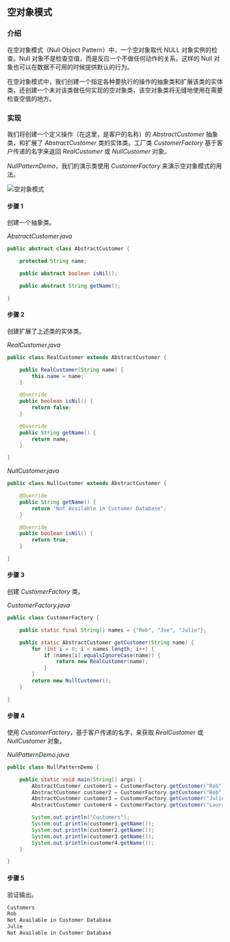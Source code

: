 ## 空对象模式

### 介绍

在空对象模式（Null Object Pattern）中，一个空对象取代 NULL 对象实例的检查。Null 对象不是检查空值，而是反应一个不做任何动作的关系。这样的 Null 对象也可以在数据不可用的时候提供默认的行为。

在空对象模式中，我们创建一个指定各种要执行的操作的抽象类和扩展该类的实体类，还创建一个未对该类做任何实现的空对象类，该空对象类将无缝地使用在需要检查空值的地方。

### 实现

我们将创建一个定义操作（在这里，是客户的名称）的 *AbstractCustomer* 抽象类，和扩展了 *AbstractCustomer* 类的实体类。工厂类 *CustomerFactory* 基于客户传递的名字来返回 *RealCustomer* 或 *NullCustomer* 对象。

*NullPatternDemo*，我们的演示类使用 *CustomerFactory* 来演示空对象模式的用法。

![空对象模式](https://imgconvert.csdnimg.cn/aHR0cHM6Ly9yYXcuZ2l0aHVidXNlcmNvbnRlbnQuY29tL0pvdXJXb24vaW1hZ2UvbWFzdGVyLyVFOCVBRSVCRSVFOCVBRSVBMSVFNiVBOCVBMSVFNSVCQyU4Ri8lRTclQTklQkElRTUlQUYlQjklRTglQjElQTElRTYlQTglQTElRTUlQkMlOEYuanBn)



#### 步骤 1

创建一个抽象类。

*AbstractCustomer.java*

```java
public abstract class AbstractCustomer {

    protected String name;

    public abstract boolean isNil();

    public abstract String getName();

}
```

#### 步骤 2

创建扩展了上述类的实体类。

*RealCustomer.java*

```java
public class RealCustomer extends AbstractCustomer {

    public RealCustomer(String name) {
        this.name = name;
    }

    @Override
    public boolean isNil() {
        return false;
    }

    @Override
    public String getName() {
        return name;
    }

}
```

*NullCustomer.java*

```java
public class NullCustomer extends AbstractCustomer {

    @Override
    public String getName() {
        return "Not Available in Customer Database";
    }

    @Override
    public boolean isNil() {
        return true;
    }

}
```

#### 步骤 3

创建 *CustomerFactory* 类。

*CustomerFactory.java*

```java
public class CustomerFactory {

    public static final String[] names = {"Rob", "Joe", "Julie"};

    public static AbstractCustomer getCustomer(String name) {
        for (int i = 0; i < names.length; i++) {
            if (names[i].equalsIgnoreCase(name)) {
                return new RealCustomer(name);
            }
        }
        return new NullCustomer();
    }

}
```

#### 步骤 4

使用 *CustomerFactory*，基于客户传递的名字，来获取 *RealCustomer* 或 *NullCustomer* 对象。

*NullPatternDemo.java*

```java
public class NullPatternDemo {

    public static void main(String[] args) {
        AbstractCustomer customer1 = CustomerFactory.getCustomer("Rob");
        AbstractCustomer customer2 = CustomerFactory.getCustomer("Bob");
        AbstractCustomer customer3 = CustomerFactory.getCustomer("Julie");
        AbstractCustomer customer4 = CustomerFactory.getCustomer("Laura");

        System.out.println("Customers");
        System.out.println(customer1.getName());
        System.out.println(customer2.getName());
        System.out.println(customer3.getName());
        System.out.println(customer4.getName());
    }

}
```

#### 步骤 5

验证输出。

```java
Customers
Rob
Not Available in Customer Database
Julie
Not Available in Customer Database
```

